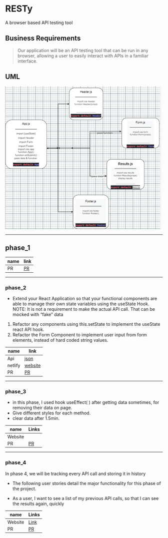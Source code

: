 # RESTy

A browser based API testing tool

## Business Requirements

> Our application will be an API testing tool that can be run in any browser, allowing a user to easily interact with APIs in a familiar interface.

## UML

![uml](./images/uml.PNG)

---

## phase_1

| name | link                                                     |
| ---- | -------------------------------------------------------- |
| PR   | [ PR](https://github.com/Mujahedyousef/RESTy-API/pull/3) |

---

### phase_2

- Extend your React Application so that your functional components are able to manage their own state variables using the useState Hook.
  NOTE: It is not a requirement to make the actual API call. That can be mocked with “fake” data

1. Refactor any components using this.setState to implement the useState react API hook.
1. Refactor the Form Component to implement user input from form elements, instead of hard coded string values.


| name    | link                                                     |
| ------- | -------------------------------------------------------- |
| Api     | [json](https://jsonplaceholder.typicode.com/posts)       |
| netlify | [website](https://resty-mujahed-asac.netlify.app/)       |
| PR      | [PR](https://github.com/Mujahedyousef/RESTy-API/pull/11) |

---

### phase_3

- in this phase, I used hook useEffect( ) after getting data sometimes, for removing their data on page.
- Give different styles for each method.
- clear data after 1.5min.

| name    | Links                                                    |
| ------- | -------------------------------------------------------- |
| Website | [](https://classy-frangipane-affa7c.netlify.app/)                                                     |
| PR      | [PR]() |
----
### phase_4

In phase 4, we will be tracking every API call and storing it in history

* The following user stories detail the major functionality for this phase of the project.

* As a user, I want to see a list of my previous API calls, so that I can see the results again, quickly

| name    | Links                                                    |
| ------- | -------------------------------------------------------- |
| Website | [Link]()                                                     |
| PR      | [PR]() |